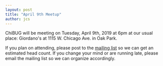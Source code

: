 ```yaml
---
layout: post
title: "April 9th Meetup"
author: jcs
---
```


ChiBUG will be meeting on
Tuesday, April 9th, 2019
at
6pm
at
our usual place: Giordano's at 1115 W. Chicago Ave. in Oak Park.

If you plan on attending, please post to the
[mailing list]()
so we can get an estimated head count.
If you change your mind or are running late, please email the mailing list so
we can organize accordingly.
